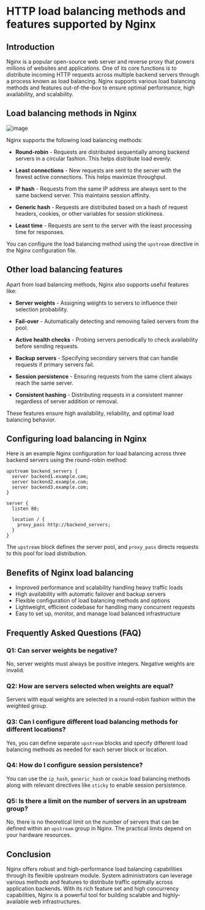 # HTTP load balancing methods and features supported by Nginx

## Introduction

Nginx is a popular open-source web server and reverse proxy that powers millions of websites and applications. One of its core functions is to distribute incoming HTTP requests across multiple backend servers through a process known as load balancing. Nginx supports various load balancing methods and features out-of-the-box to ensure optimal performance, high availability, and scalability.

## Load balancing methods in Nginx

![image](image/load.gif)

Nginx supports the following load balancing methods:

- **Round-robin** - Requests are distributed sequentially among backend servers in a circular fashion. This helps distribute load evenly.

- **Least connections** - New requests are sent to the server with the fewest active connections. This helps maximize throughput.

- **IP hash** - Requests from the same IP address are always sent to the same backend server. This maintains session affinity.

- **Generic hash** - Requests are distributed based on a hash of request headers, cookies, or other variables for session stickiness.

- **Least time** - Requests are sent to the server with the least processing time for responses.

You can configure the load balancing method using the `upstream` directive in the Nginx configuration file.

## Other load balancing features

Apart from load balancing methods, Nginx also supports useful features like:

- **Server weights** - Assigning weights to servers to influence their selection probability.

- **Fail-over** - Automatically detecting and removing failed servers from the pool.

- **Active health checks** - Probing servers periodically to check availability before sending requests.

- **Backup servers** - Specifying secondary servers that can handle requests if primary servers fail.

- **Session persistence** - Ensuring requests from the same client always reach the same server.

- **Consistent hashing** - Distributing requests in a consistent manner regardless of server addition or removal.

These features ensure high availability, reliability, and optimal load balancing behavior.

## Configuring load balancing in Nginx

Here is an example Nginx configuration for load balancing across three backend servers using the round-robin method:

```nginx
upstream backend_servers {
  server backend1.example.com;
  server backend2.example.com;
  server backend3.example.com;
}

server {
  listen 80;

  location / {
    proxy_pass http://backend_servers;
  }
}
```

The `upstream` block defines the server pool, and `proxy_pass` directs requests to this pool for load distribution.

## Benefits of Nginx load balancing

- Improved performance and scalability handling heavy traffic loads
- High availability with automatic failover and backup servers
- Flexible configuration of load balancing methods and options
- Lightweight, efficient codebase for handling many concurrent requests
- Easy to set up, monitor, and manage load balanced infrastructure

## Frequently Asked Questions (FAQ)

### Q1: Can server weights be negative?

No, server weights must always be positive integers. Negative weights are invalid.

### Q2: How are servers selected when weights are equal?

Servers with equal weights are selected in a round-robin fashion within the weighted group.

### Q3: Can I configure different load balancing methods for different locations?

Yes, you can define separate `upstream` blocks and specify different load balancing methods as needed for each server block or location.

### Q4: How do I configure session persistence?

You can use the `ip_hash`, `generic_hash` or `cookie` load balancing methods along with relevant directives like `sticky` to enable session persistence.

### Q5: Is there a limit on the number of servers in an upstream group?

No, there is no theoretical limit on the number of servers that can be defined within an `upstream` group in Nginx. The practical limits depend on your hardware resources.

## Conclusion

Nginx offers robust and high-performance load balancing capabilities through its flexible upstream module. System administrators can leverage various methods and features to distribute traffic optimally across application backends. With its rich feature set and high concurrency capabilities, Nginx is a powerful tool for building scalable and highly-available web infrastructures.
